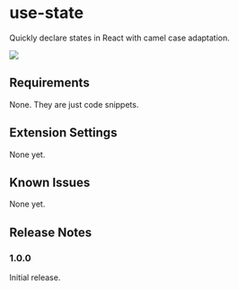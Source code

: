 # use-state

Quickly declare states in React with camel case adaptation.

![](./)


## Requirements

None. They are just code snippets.

## Extension Settings

None yet.

## Known Issues

None yet.

## Release Notes

### 1.0.0

Initial release.
